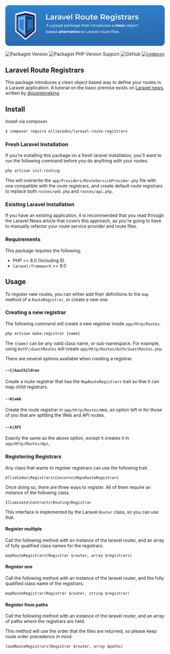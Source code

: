 <img src="package-banner@2x.png" title="Laravel Route Registrars" alt="A Laravel package that introduces a clean object based alternative to Laravel route files.">

![Packagist Version](https://img.shields.io/packagist/v/olliecodes/laravel-route-registrars)
![Packagist PHP Version Support](https://img.shields.io/packagist/php-v/olliecodes/laravel-route-registrars)
![GitHub](https://img.shields.io/github/license/olliecodes/laravel-route-registrars)
[![codecov](https://codecov.io/gh/olliecodes/laravel-route-registrars/branch/main/graph/badge.svg?token=FHJ41NQMTA)](https://codecov.io/gh/olliecodes/laravel-route-registrars)

## Laravel Route Registrars
This package introduces a clean object based way to define your routes in a Laravel application. A tutorial on the basic premise exists on [Laravel news](https://laravel-news.com/route-registrars), written by [@juststeveking](https://twitter.com/JustSteveKing).

## Install

Install via composer.

```bash
$ composer require olliecodes/laravel-route-registrars
```

### Fresh Laravel Installation

If you're installing this package on a fresh laravel installation, you'll want to run the following command before you do anything with your routes.

```bash
php artisan init:routing
```

This will overwrite the `app/Providers/RouteServiceProvider.php` file with one compatible with the route registrars, and create default route registrars to replace both `routes/web.php` and `routes/api.php`.

### Existing Laravel Installation

If you have an existing application, it is recommended that you read through the Laravel News article that covers this approach, as you're going to have to manually refactor your route service provider and route files.

### Requirements

This package requires the following;

- PHP >= 8.0 (Including 8).
- `laravel/framework` >= 9.0

## Usage

To register new routes, you can either add their definitions to the `map` method of a `RouteRegistrar`, or create a new one.

### Creating a new registrar

The following command will create a new registrar inside `app/Http/Routes`.

```bash
php artisan make:registrar {name}
```

The `{name}` can be any valid class name, or sub-namespace. For example, using `Auth\\GuestRoutes` will create `app/Http/Routes/Auth/GuestRoutes.php`.

There are several options available when creating a registrar.

#### `--C|hasChildren`

Create a route registrar that has the `MapRouteRegistrars` trait so that it can map child registrars.

#### `--W|web`

Create the route registrar in `app/Http/Routes/Web`, an option left in for those of you that are splitting the Web and API routes.

#### `--A|API`

Exactly the same as the above option, except it creates it in `app/Http/Routes/Api`,

### Registering Registrars

Any class that wants to register registrars can use the following trait.

```
OllieCodes\Registrars\Concerns\MapsRouteRegistrars
```

Once doing so, there are three ways to register. All of them require an instance of the following class.

```
Illuminate\Contracts\Routing\Registrar
```

This interface is implemented by the Laravel `Router` class, so you can use that.

#### Register multiple
Call the following method with an instance of the laravel router, and an array of fully qualified class names for the registrars.

```
mapRouteRegistrars(Registrar $router, array $registrars)
```

#### Register one
Call the following method with an instance of the laravel router, and the fully qualified class name of the registrars.

```
mapRouteRegistrar(Registrar $router, string $registrar)
```

#### Register from paths
Call the following method with an instance of the laravel router, and an array of paths where the registrars are held. 

This method will use the order that the files are returned, so please keep route order precedence in mind.

```
loadRouteRegistrars(Registrar $router, array $paths)
```